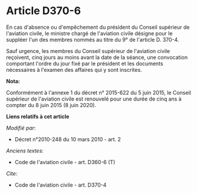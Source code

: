 # Article D370-6

En cas d'absence ou d'empêchement du président du Conseil supérieur de l'aviation civile, le ministre chargé de l'aviation
civile désigne pour le suppléer l'un des membres nommés au titre du 9° de l'article D. 370-4. 

Sauf urgence, les membres du Conseil supérieur de l'aviation civile reçoivent, cinq jours au moins avant la date de la
séance, une convocation comportant l'ordre du jour fixé par le président et les documents nécessaires à l'examen des affaires
qui y sont inscrites.

**Nota:**

Conformément à l'annexe 1 du décret n° 2015-622 du 5 juin 2015, le Conseil supérieur de l'aviation civile est renouvelé pour
une durée de cinq ans à compter du 8 juin 2015 (8 juin 2020).

**Liens relatifs à cet article**

_Modifié par_:

  - Décret n°2010-248 du 10 mars 2010 - art. 2

_Anciens textes_:

  - Code de l'aviation civile - art. D360-6 (T)

_Cite_:

  - Code de l'aviation civile - art. D370-4
